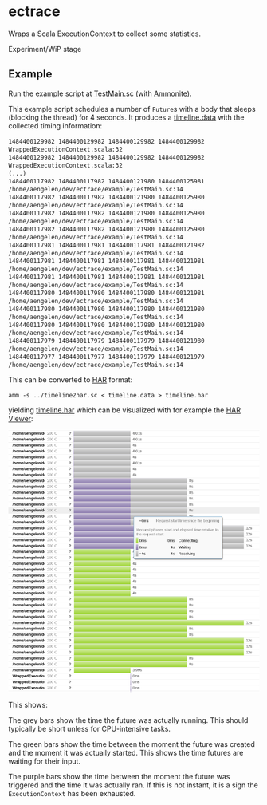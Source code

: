 # ectrace

Wraps a Scala ExecutionContext to collect some statistics.

Experiment/WiP stage

## Example

Run the example script at [TestMain.sc](example/TestMain.sc) (with 
[Ammonite](http://www.lihaoyi.com/Ammonite/)).

This example script schedules a number of `Future`s with a body that sleeps
(blocking the thread) for 4 seconds. It produces a
[timeline.data](example/timeline.data) with the collected timing information:

```
1484400129982 1484400129982 1484400129982 1484400129982 WrappedExecutionContext.scala:32
1484400129982 1484400129982 1484400129982 1484400129982 WrappedExecutionContext.scala:32
(...)
1484400117982 1484400117982 1484400121980 1484400125981 /home/aengelen/dev/ectrace/example/TestMain.sc:14
1484400117982 1484400117982 1484400121980 1484400125980 /home/aengelen/dev/ectrace/example/TestMain.sc:14
1484400117982 1484400117982 1484400121980 1484400125980 /home/aengelen/dev/ectrace/example/TestMain.sc:14
1484400117982 1484400117982 1484400121980 1484400125980 /home/aengelen/dev/ectrace/example/TestMain.sc:14
1484400117981 1484400117981 1484400117981 1484400121982 /home/aengelen/dev/ectrace/example/TestMain.sc:14
1484400117981 1484400117981 1484400117981 1484400121981 /home/aengelen/dev/ectrace/example/TestMain.sc:14
1484400117981 1484400117981 1484400117981 1484400121981 /home/aengelen/dev/ectrace/example/TestMain.sc:14
1484400117980 1484400117980 1484400117980 1484400121981 /home/aengelen/dev/ectrace/example/TestMain.sc:14
1484400117980 1484400117980 1484400117980 1484400121980 /home/aengelen/dev/ectrace/example/TestMain.sc:14
1484400117980 1484400117980 1484400117980 1484400121980 /home/aengelen/dev/ectrace/example/TestMain.sc:14
1484400117979 1484400117979 1484400117979 1484400121980 /home/aengelen/dev/ectrace/example/TestMain.sc:14
1484400117977 1484400117977 1484400117979 1484400121979 /home/aengelen/dev/ectrace/example/TestMain.sc:14
```

This can be converted to [HAR](http://www.softwareishard.com/blog/har-12-spec/) format:

    amm -s ../timeline2har.sc < timeline.data > timeline.har

yielding [timeline.har](example/timeline.har) which can be visualized with for
example the [HAR Viewer](http://www.softwareishard.com/blog/har-viewer/):

![HAR Viewer screenshot](example/harviewer_screenshot.png)

This shows:

The grey bars show the time the future was actually running. This should
typically be short unless for CPU-intensive tasks.

The green bars show the time between the moment the future was created and the
moment it was actually started. This shows the time futures are waiting for their
input.

The purple bars show the time between the moment the future was triggered
and the time it was actually ran. If this is not instant, it is a sign the
`ExecutionContext` has been exhausted.
